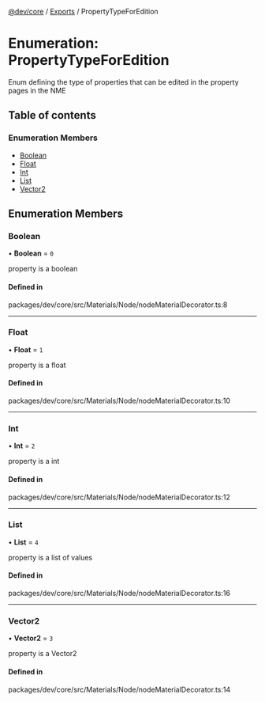 [@dev/core](../README.md) / [Exports](../modules.md) / PropertyTypeForEdition

# Enumeration: PropertyTypeForEdition

Enum defining the type of properties that can be edited in the property pages in the NME

## Table of contents

### Enumeration Members

- [Boolean](PropertyTypeForEdition.md#boolean)
- [Float](PropertyTypeForEdition.md#float)
- [Int](PropertyTypeForEdition.md#int)
- [List](PropertyTypeForEdition.md#list)
- [Vector2](PropertyTypeForEdition.md#vector2)

## Enumeration Members

### Boolean

• **Boolean** = ``0``

property is a boolean

#### Defined in

packages/dev/core/src/Materials/Node/nodeMaterialDecorator.ts:8

___

### Float

• **Float** = ``1``

property is a float

#### Defined in

packages/dev/core/src/Materials/Node/nodeMaterialDecorator.ts:10

___

### Int

• **Int** = ``2``

property is a int

#### Defined in

packages/dev/core/src/Materials/Node/nodeMaterialDecorator.ts:12

___

### List

• **List** = ``4``

property is a list of values

#### Defined in

packages/dev/core/src/Materials/Node/nodeMaterialDecorator.ts:16

___

### Vector2

• **Vector2** = ``3``

property is a Vector2

#### Defined in

packages/dev/core/src/Materials/Node/nodeMaterialDecorator.ts:14
